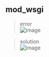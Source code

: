 ## mod_wsgi
> error  
![image](https://imgur.com/V55Mzmz)  

> solution  
![image](https://imgur.com/yOToIf7)   
